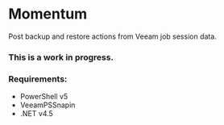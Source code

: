# Momentum

Post backup and restore actions from Veeam job session data.

### This is a work in progress.

### Requirements:

* PowerShell v5
* VeeamPSSnapin
* .NET v4.5


